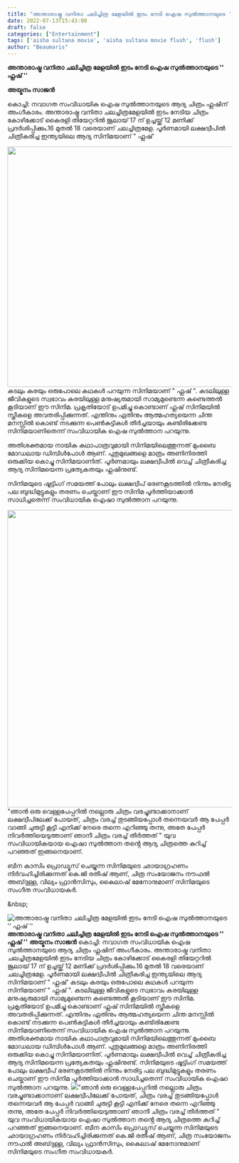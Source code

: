 ```yaml
---
title: "അന്താരാഷ്ട്ര വനിതാ ചലിച്ചിത്ര മേളയിൽ ഇടം നേടി ഐഷ സുൽത്താനയുടെ '' ഫ്ലഷ് ''"
date: 2022-07-13T15:43:00
draft: false
categories: ["Entertainment"]
tags: ['aisha sultana movie', 'aisha sultana movie flush', 'flush']
author: "Beaumaris"
---
```


<strong>അന്താരാഷ്ട്ര വനിതാ ചലിച്ചിത്ര മേളയിൽ ഇടം നേടി ഐഷ സുൽത്താനയുടെ '' ഫ്ലഷ് ''</strong>

<strong>അയ്മനം സാജൻ</strong>

കൊച്ചി: നവാഗത സംവിധായിക ഐഷ സുൽത്താനയുടെ ആദ്യ ചിത്രം ഫ്ലഷിന് അംഗീകാരം. അന്താരാഷ്ട്ര വനിതാ ചലച്ചിത്രമേളയിൽ ഇടം നേടിയ ചിത്രം കോഴിക്കോട് കൈരളി തിയേറ്ററിൽ ജൂലായ്‌ 17 ന് ഉച്ചയ്ക്ക് 12 മണിക്ക് പ്രദർശിപ്പിക്കും.16 മുതൽ 18 വരെയാണ് ചലച്ചിത്രമേള.
പൂർണമായി ലക്ഷദ്വീപിൽ ചിത്രീകരിച്ച ഇന്ത്യയിലെ ആദ്യ സിനിമയാണ് " ഫ്ലഷ്'

<img class="wp-image-342705 aligncenter" src="https://cdn.boolokam.com/articles/2022/07/uiuiui.jpg" alt="" width="539" height="539" />കടലും കരയും ഒരുപോലെ കഥകൾ പറയുന്ന സിനിമയാണ് " ഫ്ലഷ് ". കടലിലുള്ള ജീവികളുടെ സ്വഭാവം കരയിലുള്ള മനുഷ്യരുമായി സാമ്യമുണ്ടെന്ന കണ്ടെത്തൽ കൂടിയാണ് ഈ സിനിമ. പ്രകൃതിയോട് ഉപമിച്ചു കൊണ്ടാണ് ഫ്ലഷ് സിനിമയിൽ സ്ത്രീകളെ അവതരിപ്പിക്കുന്നത്. എന്തിനും ഏതിനും ആത്മഹത്യയെന്ന ചിന്ത മനസ്സിൽ കൊണ്ട് നടക്കുന്ന പെൺകുട്ടികൾ തീർച്ചയായും കണ്ടിരിക്കേണ്ട സിനിമയാണിതെന്ന് സംവിധായിക ഐഷ സുൽത്താന പറയുന്നു.

അതിശക്തമായ നായിക കഥാപാത്രവുമായി സിനിമയിലെത്തുന്നത് മുംബൈ മോഡലായ ഡിമ്പിൾപോൾ ആണ്. പുതുമുഖങ്ങളെ മാത്രം അണിനിരത്തി ഒരുക്കിയ കൊച്ചു സിനിമയാണിത്. പൂർണമായും ലക്ഷദ്വീപിൽ വെച്ച് ചിത്രീകരിച്ച ആദ്യ സിനിമയെന്ന പ്രത്യേകതയും ഫ്ലഷിനുണ്ട്.

സിനിമയുടെ ഷൂട്ടിംഗ് സമയത്ത് പോലും ലക്ഷദ്വീപ് ഭരണകൂടത്തിൽ നിന്നും നേരിട്ട പല ബുദ്ധിമുട്ടുകളും തരണം ചെയ്താണ് ഈ സിനിമ പൂർത്തിയാക്കാൻ സാധിച്ചതെന്ന് സംവിധായിക ഐഷാ സുൽത്താന പറയുന്നു.

<img class=" wp-image-342706 aligncenter" src="https://cdn.boolokam.com/articles/2022/07/8u8u.jpg" alt="" width="511" height="667" />"ഞാൻ ഒരു വെള്ളപേപ്പറിൽ നല്ലൊരു ചിത്രം വരച്ചുണ്ടാക്കാനാണ് ലക്ഷദ്വീപിലേക്ക് പോയത്, ചിത്രം വരച്ച് തുടങ്ങിയപ്പോൾ തന്നെയവർ ആ പേപ്പർ വാങ്ങി ചുരുട്ടി കൂട്ടി എനിക്ക് നേരെ തന്നെ എറിഞ്ഞു തന്നു, അതേ പേപ്പർ നിവർത്തിയെടുത്താണ് ഞാനീ ചിത്രം വരച്ച് തീർത്തത് " യുവ സംവിധായികയായ ഐഷാ സുൽത്താന തൻ്റെ ആദ്യ ചിത്രത്തെ കുറിച്ച് പറഞ്ഞത് ഇങ്ങനെയാണ്.

ബീന കാസിം പ്രൊഡ്യൂസ് ചെയ്യുന്ന സിനിമയുടെ ഛായാഗ്രഹണം നിർവഹിച്ചിരിക്കുന്നത് കെ.ജി രതീഷ് ആണ്, ചിത്ര സംയോജനം നൗഫൽ അബ്‌ദുള്ള, വില്യം ഫ്രാൻസിസും, കൈലാഷ് മേനോനുമാണ് സിനിമയുടെ സംഗീത സംവിധായകർ.

&amp;nbsp;


![അന്താരാഷ്ട്ര വനിതാ ചലിച്ചിത്ര മേളയിൽ ഇടം നേടി ഐഷ സുൽത്താനയുടെ '' ഫ്ലഷ് ''](https://cdn.boolokam.com/articles/2022/07/uiuiui.jpg)**അന്താരാഷ്ട്ര വനിതാ ചലിച്ചിത്ര മേളയിൽ ഇടം നേടി ഐഷ സുൽത്താനയുടെ '' ഫ്ലഷ് ''** **അയ്മനം സാജൻ** കൊച്ചി: നവാഗത സംവിധായിക ഐഷ സുൽത്താനയുടെ ആദ്യ ചിത്രം ഫ്ലഷിന് അംഗീകാരം. അന്താരാഷ്ട്ര വനിതാ ചലച്ചിത്രമേളയിൽ ഇടം നേടിയ ചിത്രം കോഴിക്കോട് കൈരളി തിയേറ്ററിൽ ജൂലായ്‌ 17 ന് ഉച്ചയ്ക്ക് 12 മണിക്ക് പ്രദർശിപ്പിക്കും.16 മുതൽ 18 വരെയാണ് ചലച്ചിത്രമേള. പൂർണമായി ലക്ഷദ്വീപിൽ ചിത്രീകരിച്ച ഇന്ത്യയിലെ ആദ്യ സിനിമയാണ് " ഫ്ലഷ്' കടലും കരയും ഒരുപോലെ കഥകൾ പറയുന്ന സിനിമയാണ് " ഫ്ലഷ് ". കടലിലുള്ള ജീവികളുടെ സ്വഭാവം കരയിലുള്ള മനുഷ്യരുമായി സാമ്യമുണ്ടെന്ന കണ്ടെത്തൽ കൂടിയാണ് ഈ സിനിമ. പ്രകൃതിയോട് ഉപമിച്ചു കൊണ്ടാണ് ഫ്ലഷ് സിനിമയിൽ സ്ത്രീകളെ അവതരിപ്പിക്കുന്നത്. എന്തിനും ഏതിനും ആത്മഹത്യയെന്ന ചിന്ത മനസ്സിൽ കൊണ്ട് നടക്കുന്ന പെൺകുട്ടികൾ തീർച്ചയായും കണ്ടിരിക്കേണ്ട സിനിമയാണിതെന്ന് സംവിധായിക ഐഷ സുൽത്താന പറയുന്നു. അതിശക്തമായ നായിക കഥാപാത്രവുമായി സിനിമയിലെത്തുന്നത് മുംബൈ മോഡലായ ഡിമ്പിൾപോൾ ആണ്. പുതുമുഖങ്ങളെ മാത്രം അണിനിരത്തി ഒരുക്കിയ കൊച്ചു സിനിമയാണിത്. പൂർണമായും ലക്ഷദ്വീപിൽ വെച്ച് ചിത്രീകരിച്ച ആദ്യ സിനിമയെന്ന പ്രത്യേകതയും ഫ്ലഷിനുണ്ട്. സിനിമയുടെ ഷൂട്ടിംഗ് സമയത്ത് പോലും ലക്ഷദ്വീപ് ഭരണകൂടത്തിൽ നിന്നും നേരിട്ട പല ബുദ്ധിമുട്ടുകളും തരണം ചെയ്താണ് ഈ സിനിമ പൂർത്തിയാക്കാൻ സാധിച്ചതെന്ന് സംവിധായിക ഐഷാ സുൽത്താന പറയുന്നു. ![](https://cdn.boolokam.com/articles/2022/07/8u8u.jpg)"ഞാൻ ഒരു വെള്ളപേപ്പറിൽ നല്ലൊരു ചിത്രം വരച്ചുണ്ടാക്കാനാണ് ലക്ഷദ്വീപിലേക്ക് പോയത്, ചിത്രം വരച്ച് തുടങ്ങിയപ്പോൾ തന്നെയവർ ആ പേപ്പർ വാങ്ങി ചുരുട്ടി കൂട്ടി എനിക്ക് നേരെ തന്നെ എറിഞ്ഞു തന്നു, അതേ പേപ്പർ നിവർത്തിയെടുത്താണ് ഞാനീ ചിത്രം വരച്ച് തീർത്തത് " യുവ സംവിധായികയായ ഐഷാ സുൽത്താന തൻ്റെ ആദ്യ ചിത്രത്തെ കുറിച്ച് പറഞ്ഞത് ഇങ്ങനെയാണ്. ബീന കാസിം പ്രൊഡ്യൂസ് ചെയ്യുന്ന സിനിമയുടെ ഛായാഗ്രഹണം നിർവഹിച്ചിരിക്കുന്നത് കെ.ജി രതീഷ് ആണ്, ചിത്ര സംയോജനം നൗഫൽ അബ്‌ദുള്ള, വില്യം ഫ്രാൻസിസും, കൈലാഷ് മേനോനുമാണ് സിനിമയുടെ സംഗീത സംവിധായകർ. &nbsp;
